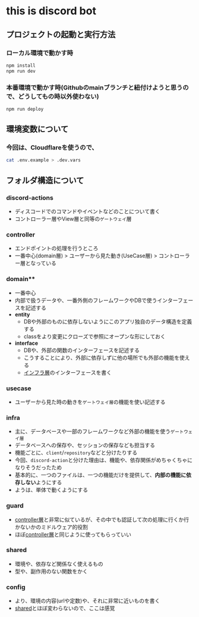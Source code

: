 # this is discord bot

## プロジェクトの起動と実行方法

### ローカル環境で動かす時

```bash
npm install
npm run dev
```

### 本番環境で動かす時(Githubのmainブランチと紐付けようと思うので、どうしてもの時以外使わない)

```bash
npm run deploy
```

## 環境変数について

### 今回は、Cloudflareを使うので、

```bash
cat .env.example > .dev.vars
```

## フォルダ構造について

### discord-actions

- ディスコードでのコマンドやイベントなどのことについて書く
- コントローラー層やView層と同等の`ゲートウェイ`層

### controller

- エンドポイントの処理を行うところ
- 一番中心(domain層) > ユーザーから見た動き(UseCase層) > コントローラー層となっている

### domain\*\*

- 一番中心
- 内部で扱うデータや、一番外側のフレームワークやDBで使うインターフェースを記述する
- **entity**
  - DBや外部のものに依存しないようにこのアプリ独自のデータ構造を定義する
  - classをより変更にクローズで参照にオープンな形にしておく
- **interface**
  - DBや、外部の関数のインターフェースを記述する
  - こうすることにより、外部に依存しずに他の場所でも外部の機能を使える
  - [インフラ層](#infra)のインターフェースを書く

### usecase

- ユーザーから見た時の動きを`ゲートウェイ層`の機能を使い記述する

### infra

- 主に、データベースや一部のフレームワークなど外部の機能を使う`ゲートウェイ層`
- データベースへの保存や、セッションの保存なども担当する
- 機能ごとに、`client`/`repository`などと分けたりする
- 今回、`discord-action`と分けた理由は、機能や、依存関係がめちゃくちゃになりそうだったため
- 基本的に、一つのファイルは、一つの機能だけを提供して、**内部の機能に依存しない**ようにする
- ようは、単体で動くようにする

### guard

- [controller層](#controller)と非常に似ているが、その中でも認証して次の処理に行くか行かないかのミドルウェア的役割
- ほぼ[controller層](#controller)と同じように使ってもらっていい

### shared

- 環境や、依存など関係なく使えるもの
- 型や、副作用のない関数をかく

### config

- より、環境の内容(urlや定数)や、それに非常に近いものを書く
- [shared](#shared)とほぼ変わらないので、ここは感覚
